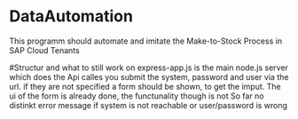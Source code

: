 # DataAutomation
This programm should automate and imitate the Make-to-Stock Process in SAP Cloud Tenants

#Structur and what to still work on
express-app.js is the main node.js server which does the Api calles
you submit the system, password and user via the url.
if they are not specified a form should be shown, to get the imput. 
The ui of the form is already done, the functunality though is not
So far no distinkt error message if system is not reachable or user/password is wrong
